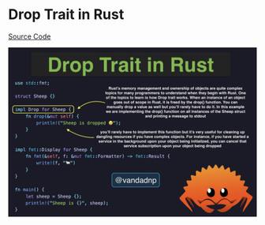 # Drop Trait in Rust

[Source Code](../source/drop-trait-in-rust.dart)

![](../images/drop-trait-in-rust.jpg)
